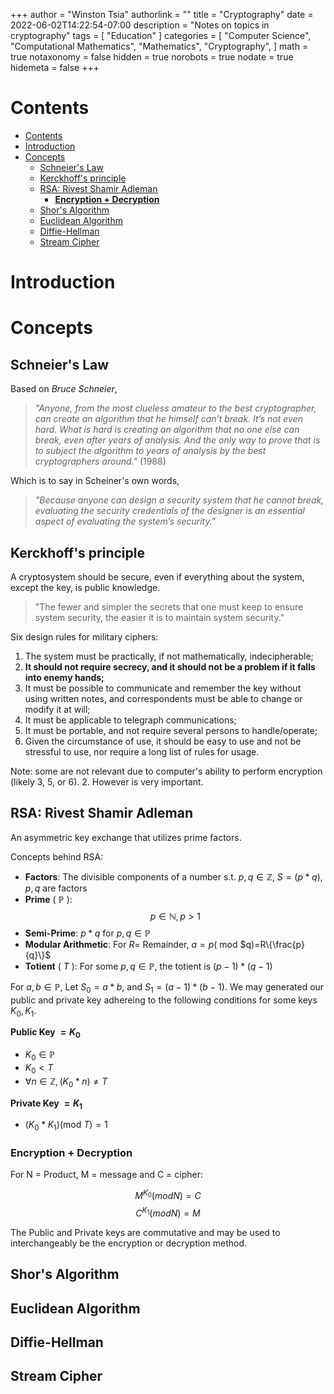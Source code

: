 +++
author = "Winston Tsia"
authorlink = ""
title = "Cryptography"
date = 2022-06-02T14:22:54-07:00
description = "Notes on topics in cryptography"
tags = [
    "Education"
]
categories = [
    "Computer Science",
    "Computational Mathematics",
    "Mathematics",
    "Cryptography",
]
math = true
notaxonomy = false
hidden = true
norobots = true
nodate = true
hidemeta = false
+++
# Contents
- [Contents](#contents)
- [Introduction](#introduction)
- [Concepts](#concepts)
  - [Schneier's Law](#schneiers-law)
  - [Kerckhoff's principle](#kerckhoffs-principle)
  - [RSA: Rivest Shamir Adleman](#rsa-rivest-shamir-adleman)
    - [**Encryption + Decryption**](#encryption--decryption)
  - [Shor's Algorithm](#shors-algorithm)
  - [Euclidean Algorithm](#euclidean-algorithm)
  - [Diffie-Hellman](#diffie-hellman)
  - [Stream Cipher](#stream-cipher)

# Introduction

# Concepts
## Schneier's Law
Based on *Bruce Schneier*, 

>*"Anyone, from the most clueless amateur to the best cryptographer, can create an algorithm that he himself can’t break. It’s not even hard. What is hard is creating an algorithm that no one else can break, even after years of analysis. And the only way to prove that is to subject the algorithm to years of analysis by the best cryptographers around."* (1988)

Which is to say in Scheiner's own words, 
>*"Because anyone can design a security system that he cannot break, evaluating the security credentials of the designer is an essential aspect of evaluating the system’s security."*

## Kerckhoff's principle
A cryptosystem should be secure, even if everything about the system, except the key, is public knowledge.
>"The fewer and simpler the secrets that one must keep to ensure system security, the easier it is to maintain system security."

Six design rules for military ciphers:
1. The system must be practically, if not mathematically, indecipherable;
2. **It should not require secrecy, and it should not be a problem if it falls into enemy hands;**
3. It must be possible to communicate and remember the key without using written notes, and correspondents must be able to change or modify it at will;
4. It must be applicable to telegraph communications;
5. It must be portable, and not require several persons to handle/operate;
6. Given the circumstance of use, it should be easy to use and not be stressful to use, nor require a long list of rules for usage.

Note: some are not relevant due to computer's ability to perform encryption (likely $3$, $5$, or $6$). $2$. However is very important.

## RSA: Rivest Shamir Adleman
An asymmetric key exchange that utilizes prime factors.

Concepts behind RSA:
- **Factors**: The divisible components of a number s.t. $p,q \in \mathbb{Z}$, $S = (p*q)$, $p,q$ are factors
- **Prime** ( $\mathbb{P}$ ): 
$$p \in \mathbb{N}, p > 1$$
- **Semi-Prime**: 
$p*q$ for $p, q \in \mathbb{P}$
- **Modular Arithmetic**: For $R =$ Remainder, $a = p ($ mod $q)=R\{\frac{p}{q}\}$
- **Totient** ( $T$ ): For some $p,q \in \mathbb{P}$, the totient is $(p-1)*(q-1)$

For $a, b \in \mathbb{P}$, Let $S_0 = a*b$, and $S_1 = (a-1)*(b-1)$. We may generated our public and private key adhereing to the following conditions for some keys $K_0, K_1$.

**Public Key $=K_0$**
- $K_0 \in \mathbb{P}$
- $K_0 < T$
- $\forall n \in \mathbb{Z}, (K_0*n) \neq T$
   
**Private Key $=K_1$**
- $(K_0*K_1) ($mod $T) = 1$

### **Encryption + Decryption**
For N = Product, M = message and C = cipher:

$$M^{K_0} (mod N) = C$$
$$C^{K_1} (mod N)= M$$

The Public and Private keys are commutative and may be used to interchangeably be the encryption or decryption method.
## Shor's Algorithm


## Euclidean Algorithm
## Diffie-Hellman

## Stream Cipher
